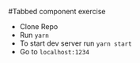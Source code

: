 #Tabbed component exercise

* Clone Repo
* Run `yarn`
* To start dev server run `yarn start`
* Go to `localhost:1234`